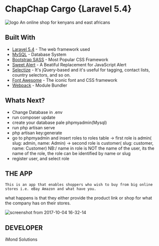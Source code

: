 # ChapChap Cargo {Laravel 5.4}
![logo](https://user-images.githubusercontent.com/18287294/31178228-0ae98500-a921-11e7-8ce6-a0768e5fa1ad.jpeg)
An online shop for kenyans and east africans

## Built With

* [Laravel 5.4](laravel.com) - The web framework used
* [MySQL](mysql.com) - Database System
* [Bootstrap SASS](https://rubygems.org/gems/bootstrap-sass) - Most Popular CSS Framework
* [Sweet Alert](http://t4t5.github.io/sweetalert/) - A Beatiful Replacement for JavaScript Alert
* [Selectize](http://selectize.github.io/selectize.js/) - It's jQuery-based and it's useful for tagging, contact lists, country selectors, and so on.
* [Font Awesome](fontawesome.io) - The iconic font and CSS framework
* [Webpack](https://webpack.github.io/) - Module Bundler

## Whats Next?

* Change Database in .env
* run composer update
* create your database pale phpmyadmin(Mysql)
* run php artisan serve
* php artisan key:generate
* go to phpmyadmin and insert roles to roles table
    -> first role is admin( slug: admin, name: Admin)
    -> second role is customer( slug: customer, name: Customer)
    NB:/ name in role is NOT the name of the user, its the name of the role, the role can be identified by name or slug
* register user, and select role

## THE APP
    This is an app that enables shoppers who wish to buy from big online 
    stores i.e. eBay Amazon and what have you. 
what happens is that they either provide the product link or shop for what the company has on their stores.

![screenshot from 2017-10-04 16-32-14](https://user-images.githubusercontent.com/18287294/31178426-b8cdc730-a921-11e7-828f-de7262abd183.png)
## DEVELOPER
iMond Solutions
